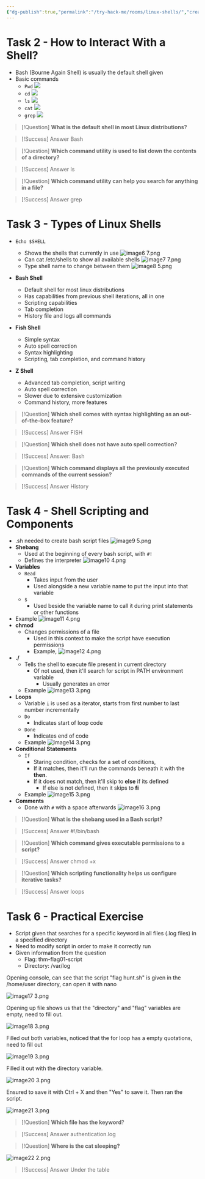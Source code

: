 ```yaml
---
{"dg-publish":true,"permalink":"/try-hack-me/rooms/linux-shells/","created":"2024-12-09T19:20:00.000-05:00","updated":"2025-03-09T16:38:29.770-04:00"}
---
```


# Task 2 - How to Interact With a Shell?

- Bash (Bourne Again Shell) is usually the default shell given
- Basic commands
	- `Pwd`
	![](/img/user/TryHackMe/THM_Images/9be34534f727957341cfb4b25c5d9180.png)
	- `cd`
	![](/img/user/TryHackMe/THM_Images/5e0d9e4478aded1051088e2ead8121d0.png)
	- `ls`
	![](/img/user/TryHackMe/THM_Images/4f76fa593b61952e9ac962aca8f83d65.png)
	- `cat`
	![](/img/user/TryHackMe/THM_Images/4f76fa593b61952e9ac962aca8f83d65.png)
	- `grep`
	![](/img/user/TryHackMe/THM_Images/787df88be20b1c801cc481dd480538db.png)

> [!Question] 
>**What is the default shell in most Linux distributions?**

> [!Success] Answer
> Bash

> [!Question] 
> **Which command utility is used to list down the contents of a directory?**

> [!Success] Answer
 >ls

> [!Question] 
 > **Which command utility can help you search for anything in a file?**

> [!Success] Answer
> grep
# Task 3 - Types of Linux Shells

- `Echo $SHELL`
	- Shows the shells that currently in use
	![image6 7.png](/img/user/TryHackMe/THM_Images/d3d56c551f70e7cc2a52ffe0119ffb31.png)
	- Can cat /etc/shells to show all available shells
	![image7 7.png](/img/user/TryHackMe/THM_Images/08329640ea67c154f8d57183755e6ba6.png)
	- Type shell name to change between them
	![image8 5.png](/img/user/TryHackMe/THM_Images/a12f3bd2f7191de907f50317b9a1326c.png)

- **Bash Shell**
	- Default shell for most linux distributions
	- Has capabilities from previous shell iterations, all in one
	- Scripting capabilities
	- Tab completion
	- History file and logs all commands
- **Fish Shell**
	- Simple syntax
	- Auto spell correction
	- Syntax highlighting
	- Scripting, tab completion, and command history
- **Z Shell**
	- Advanced tab completion, script writing
	- Auto spell correction
	- Slower due to extensive customization
	- Command history, more features

> [!Question] 
> **Which shell comes with syntax highlighting as an out-of-the-box feature?**

> [!Success] Answer
> FISH

> [!Question] 
> **Which shell does not have auto spell correction?**

> [!Success] Answer: 
> Bash

> [!Question] 
> **Which command displays all the previously executed commands of the current session?**

> [!Success] Answer
> History
# Task 4 - Shell Scripting and Components

- .sh needed to create bash script files
    ![image9 5.png](/img/user/TryHackMe/THM_Images/88883384e9c619026ae0bbbfe83602cb.png)
- **Shebang**
	- Used at the beginning of every bash script, with `#!`
	- Defines the interpreter
	![image10 4.png](/img/user/TryHackMe/THM_Images/46ae7cc88a2d3fd22297d2c266f9cacc.png)
- **Variables**
	- `Read`
		- Takes input from the user
		- Used alongside a new variable name to put the input into that variable
	- `$`
		- Used beside the variable name to call it during print statements or other functions
- Example
        ![image11 4.png](/img/user/TryHackMe/THM_Images/3891227dafbc2601e70b01fc904675e4.png)   
- **chmod**
	- Changes permissions of a file
		- Used in this context to make the script have execution permissions
		- Example,
		![image12 4.png](/img/user/TryHackMe/THM_Images/22083642075a3c0fe1d3c0eb92b6aec2.png)
- **./**
	- Tells the shell to execute file present in current directory
		- Of not used, then it'll search for script in PATH environment variable
			- Usually generates an error
	- Example
	![image13 3.png](/img/user/TryHackMe/THM_Images/e3480b3e5b2369ec637ae74b7825b4d5.png)
- **Loops**
	- Variable `i` is used as a iterator, starts from first number to last number incrementally
	- `Do`
		- Indicates start of loop code
	- `Done`
		- Indicates end of code
	- Example
        ![image14 3.png](/img/user/TryHackMe/THM_Images/350d4879ee2e7cf34cb82d72060a023e.png)
- **Conditional Statements**
	- `If`
		- Staring condition, checks for a set of conditions,
		- If it matches, then it'll run the commands beneath it with the **then**.
		- If it does not match, then it'll skip to **else** if its defined
			- If else is not defined, then it skips to **fi**
	- Example
        ![image15 3.png](/img/user/TryHackMe/THM_Images/fd1c30b25f9e53139612fccd784f0dfa.png)
- **Comments**
	- Done with `#` with a space afterwards
        ![image16 3.png](/img/user/TryHackMe/THM_Images/88028db6e7f4a023f2817dfa0639da67.png)
        
> [!Question] 
> **What is the shebang used in a Bash script?**

> [!Success] Answer
> #!/bin/bash

> [!Question] 
**Which command gives executable permissions to a script?**

> [!Success] Answer
chmod +x

> [!Question] 
> **Which scripting functionality helps us configure iterative tasks?**

> [!Success] Answer
loops

# Task 6 - Practical Exercise

- Script given that searches for a specific keyword in all files (.log files) in a specified directory
- Need to modify script in order to make it correctly run
- Given information from the question
	- Flag: thm-flag01-script
	- Directory: /var/log

Opening console, can see that the script "flag hunt.sh" is given in the /home/user directory, can open it with nano

![image17 3.png](/img/user/TryHackMe/THM_Images/1b30e4b244eaced0e14b1399b20e934b.png)

Opening up file shows us that the "directory" and "flag" variables are empty, need to fill out.

![image18 3.png](/img/user/TryHackMe/THM_Images/0c680ae9ac0b69925981f57608336f2c.png)

Filled out both variables, noticed that the for loop has a empty quotations, need to fill out

![image19 3.png](/img/user/TryHackMe/THM_Images/845cb0029d5e64128e7a08549bfe0bea.png)

Filled it out with the directory variable.

![image20 3.png](/img/user/TryHackMe/THM_Images/83f46079b6df28b7bc5b8ec42d149ae4.png)

Ensured to save it with Ctrl + X and then "Yes" to save it. Then ran the script.

![image21 3.png](/img/user/TryHackMe/THM_Images/76dcf358903f520edb0309c8d18a6a2f.png)

> [!Question] 
**Which file has the keyword**?

> [!Success] Answer
authentication.log

> [!Question] 
**Where is the cat sleeping?**

![image22 2.png](/img/user/TryHackMe/THM_Images/9916d8fd2fdfc77965b0cdef3099272a.png)

> [!Success] Answer
Under the table